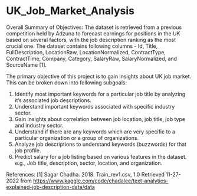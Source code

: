 # UK_Job_Market_Analysis
Overall Summary of Objectives:
The dataset is retrieved from a previous competition held by Adzuna to forecast earnings for positions in the UK based on several factors, with the job description ranking as the most crucial one. The dataset contains following columns - Id, Title, FullDescription, LocationRaw, LocationNormalized, ContractType, ContractTime, Company, Category, SalaryRaw, SalaryNormalized, and SourceName [1].

The primary objective of this project is to gain insights about UK job market. This can be broken down into following subgoals:
1. Identify most important keywords for a particular job title by analyzing it’s associated job descriptions.
2. Understand important keywords associated with specific industry sector.
3. Gain insights about correlation between job location, job title, job type and industry sector.
4. Understand if there are any keywords which are very specific to a particular organization or a group of organizations.
5. Analyze job descriptions to understand keywords (buzzwords) for that job profile.
6. Predict salary for a job listing based on various features in the dataset. e.g., Job title, description, sector, location, and organization.



References:
[1] Sagar Chadha. 2018. Train_rev1.csv, 1.0 Retrieved 11-27-2022 from https://www.kaggle.com/code/chadalee/text-analytics-explained-job-description-data/data